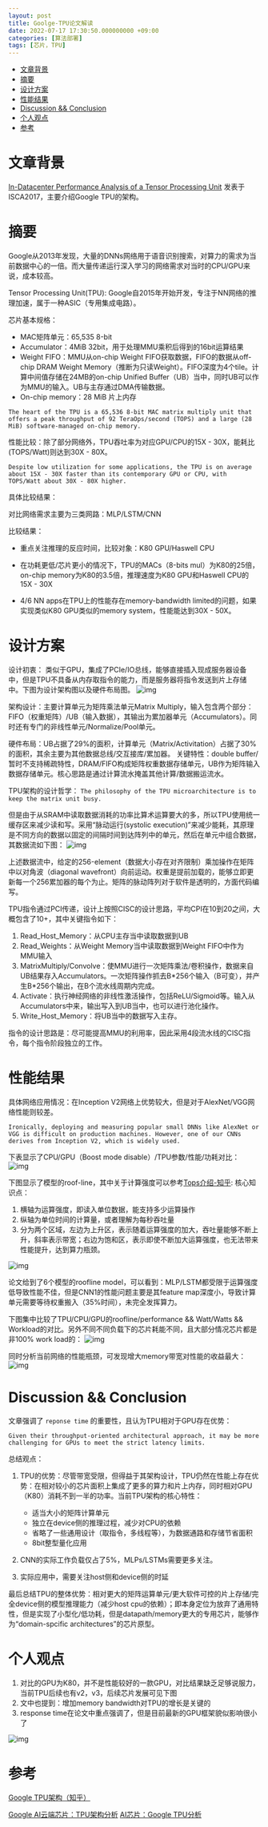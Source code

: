 ```yaml
---
layout: post
title: Goolge-TPU论文解读
date: 2022-07-17 17:30:50.000000000 +09:00
categories: [算法部署]
tags: [芯片，TPU]
---
```


- [文章背景](#sec-1)
- [摘要](#sec-2)
- [设计方案](#sec-3)
- [性能结果](#sec-4)
- [Discussion && Conclusion](#sec-5)
- [个人观点](#sec-6)
- [参考](#sec-7)

# 文章背景<a id="sec-1"></a>

[In-Datacenter Performance Analysis of a Tensor Processing Unit](https://arxiv.org/abs/1704.04760) 发表于ISCA2017，主要介绍Google TPU的架构。

# 摘要<a id="sec-2"></a>

Google从2013年发现，大量的DNNs网络用于语音识别搜索，对算力的需求为当前数据中心的一倍。而大量传递运行深入学习的网络需求对当时的CPU/GPU来说，成本较高。

Tensor Processing Unit(TPU): Google自2015年开始开发，专注于NN网络的推理加速，属于一种ASIC（专用集成电路）。

芯片基本规格：

-   MAC矩阵单元：65,535 8-bit
-   Accumulator：4MiB 32bit，用于处理MMU乘积后得到的16bit运算结果
-   Weight FIFO：MMU从on-chip Weight FIFO获取数据，FIFO的数据从off-chip DRAM Weight Memory（推断为只读Weight）。FIFO深度为4个tile。计算中间值存储在24MB的on-chip Unified Buffer（UB）当中，同时UB可以作为MMU的输入。UB与主存通过DMA传输数据。
-   On-chip memory：28 MiB 片上内存

`The heart of the TPU is a 65,536 8-bit MAC matrix multiply unit that offers a peak throughput of 92 TeraOps/second (TOPS) and a large (28 MiB) software-managed on-chip memory.`

性能比较：除了部分网络外，TPU吞吐率为对应GPU/CPU的15X - 30X，能耗比(TOPS/Watt)则达到30X - 80X。

`Despite low utilization for some applications, the TPU is on average about 15X - 30X faster than its contemporary GPU or CPU, with TOPS/Watt about 30X - 80X higher.`

具体比较结果：

对比网络需求主要为三类网路：MLP/LSTM/CNN

比较结果：

-   重点关注推理的反应时间，比较对象：K80 GPU/Haswell CPU

-   在功耗更低/芯片更小的情况下，TPU的MACs（8-bits mul）为K80的25倍，on-chip memory为K80的3.5倍，推理速度为K80 GPU和Haswell CPU的15X - 30X

-   4/6 NN apps在TPU上的性能存在memory-bandwidth limited的问题，如果实现类似K80 GPU类似的memory system，性能能达到30X - 50X。

# 设计方案<a id="sec-3"></a>

设计初衷： 类似于GPU，集成了PCIe/IO总线，能够直接插入现成服务器设备中，但是TPU不具备从内存取指令的能力，而是服务器将指令发送到片上存储中。下图为设计架构图以及硬件布局图。 ![img](https://cdn.jsdelivr.net/gh/ZhengWG/Imgs_blog//2022-07-17-Goolge-TPU%25E8%25AE%25BA%25E6%2596%2587%25E8%25A7%25A3%25E8%25AF%25BB/Google-TPU%E8%AE%BA%E6%96%87%E8%A7%A3%E8%AF%BB_20220717_162532.png)

架构设计：主要计算单元为矩阵乘法单元Matrix Multiply，输入包含两个部分：FIFO（权重矩阵）/UB（输入数据），其输出为累加器单元（Accumulators）。同时还有专门的非线性单元/Normalize/Pool单元。 

硬件布局：UB占据了29%的面积，计算单元（Matrix/Activitation）占据了30%的面积，其余主要为其他数据总线/交互接库/累加器。 关键特性：double buffer/暂时不支持稀疏特性，DRAM/FIFO构成矩阵权重数据存储单元，UB作为矩阵输入数据存储单元。核心思路是通过计算流水掩盖其他计算/数据搬运流水。

TPU架构的设计哲学： `The philosophy of the TPU microarchitecture is to keep the matrix unit busy.`

但是由于从SRAM中读取数据消耗的功率比算术运算要大的多，所以TPU使用统一缓存区来减少读和写。采用“脉动运行(systolic execution)”来减少能耗，其原理是不同方向的数据以固定的间隔时间到达阵列中的单元，然后在单元中组合数据，其数据流如下图： ![img](https://cdn.jsdelivr.net/gh/ZhengWG/Imgs_blog//2022-07-17-Goolge-TPU%25E8%25AE%25BA%25E6%2596%2587%25E8%25A7%25A3%25E8%25AF%25BB/Google-TPU%E8%AE%BA%E6%96%87%E8%A7%A3%E8%AF%BB_20220717_162711.png)

上述数据流中，给定的256-element（数据大小存在对齐限制）乘加操作在矩阵中以对角波（diagonal wavefront）向前运动。权重是提前加载的，能够立即更新每一个256累加器的每个为止。矩阵的脉动阵列对于软件是透明的，方面代码编写。

TPU指令通过PCI传递，设计上按照CISC的设计思路，平均CPI在10到20之间，大概包含了10+，其中关键指令如下：

1.  Read_Host_Memory：从CPU主存当中读取数据到UB
2.  Read_Weights：从Weight Memory当中读取数据到Weight FIFO中作为MMU输入
3.  MatrixMultiply/Convolve：使MMU进行一次矩阵乘法/卷积操作，数据来自UB结果存入Accumulators。一次矩阵操作抓去B\*256个输入（B可变），并产生B\*256个输出，在B个流水线周期内完成。
4.  Activate：执行神经网络的非线性激活操作，包括ReLU/Sigmoid等。输入从Accumulators中来，输出写入到UB当中，也可以进行池化操作。
5.  Write_Host_Memory：将UB当中的数据写入主存。

指令的设计思路是：尽可能提高MMU的利用率，因此采用4段流水线的CISC指令，每个指令阶段独立的工作。

# 性能结果<a id="sec-4"></a>

具体网络应用情况：在Inception V2网络上优势较大，但是对于AlexNet/VGG网络性能则较差。

`Ironically, deploying and measuring popular small DNNs like AlexNet or VGG is difficult on production machines. However, one of our CNNs derives from Inception V2, which is widely used.`

下表显示了CPU/GPU（Boost mode disable）/TPU参数/性能/功耗对比： ![img](https://cdn.jsdelivr.net/gh/ZhengWG/Imgs_blog//2022-07-17-Goolge-TPU%25E8%25AE%25BA%25E6%2596%2587%25E8%25A7%25A3%25E8%25AF%25BB/Google-TPU%E8%AE%BA%E6%96%87%E8%A7%A3%E8%AF%BB_20220717_162946.png)

下图显示了模型的roof-line，其中关于计算强度可以参考[Tops介绍-知乎](https://zhuanlan.zhihu.com/p/343191353): 核心知识点：

1.  横轴为运算强度，即读入单位数据，能支持多少运算操作
2.  纵轴为单位时间的计算量，或者理解为每秒吞吐量
3.  分为两个区域，左边为上升区，表示随着运算强度的加大，吞吐量能够不断上升，斜率表示带宽；右边为饱和区，表示即使不断加大运算强度，也无法带来性能提升，达到算力瓶颈。

![img](https://cdn.jsdelivr.net/gh/ZhengWG/Imgs_blog//2022-07-17-Goolge-TPU%25E8%25AE%25BA%25E6%2596%2587%25E8%25A7%25A3%25E8%25AF%25BB/Google-TPU%E8%AE%BA%E6%96%87%E8%A7%A3%E8%AF%BB_20220717_163029.png)

论文给到了6个模型的roofline model，可以看到：MLP/LSTM都受限于运算强度低导致性能不佳，但是CNN1的性能问题主要是其feature map深度小，导致计算单元需要等待权重搬入（35%时间），未完全发挥算力。

下图集中比较了TPU/CPU/GPU的roofline/performance && Watt/Watts && Workload的对比。另外不同不同负载下的芯片耗能不同，且大部分情况芯片都是非100% work load的： ![img](https://cdn.jsdelivr.net/gh/ZhengWG/Imgs_blog//2022-07-17-Goolge-TPU%25E8%25AE%25BA%25E6%2596%2587%25E8%25A7%25A3%25E8%25AF%25BB/Google-TPU%E8%AE%BA%E6%96%87%E8%A7%A3%E8%AF%BB_20220717_163405.png)

同时分析当前网络的性能瓶颈，可发现增大memory带宽对性能的收益最大： ![img](https://cdn.jsdelivr.net/gh/ZhengWG/Imgs_blog//2022-07-17-Goolge-TPU%25E8%25AE%25BA%25E6%2596%2587%25E8%25A7%25A3%25E8%25AF%25BB/Google-TPU%E8%AE%BA%E6%96%87%E8%A7%A3%E8%AF%BB_20220717_163455.png)

# Discussion && Conclusion<a id="sec-5"></a>

文章强调了 `reponse time` 的重要性，且认为TPU相对于GPU存在优势：

`Given their throughput-oriented architectural approach, it may be more challenging for GPUs to meet the strict latency limits.`

总结观点：

1.  TPU的优势：尽管带宽受限，但得益于其架构设计，TPU仍然在性能上存在优势：在相对较小的芯片面积上集成了更多的算力和片上内存，同时相对GPU（K80）消耗不到一半的功率。当前TPU架构的核心特性：
    -   适当大小的矩阵计算单元
    -   独立在device侧的推理过程，减少对CPU的依赖
    -   省略了一些通用设计（取指令，多线程等），为数据通路和存储节省面积
    -   8bit整型量化应用

2.  CNN的实际工作负载仅占了5%，MLPs/LSTMs需要更多关注。

3.  实际应用中，需要关注host侧和device侧的时延

最后总结TPU的整体优势：相对更大的矩阵运算单元/更大软件可控的片上存储/完全device侧的模型推理能力（减少host cpu的依赖）；即本身定位为放弃了通用特性，但是实现了小型化/低功耗，但是datapath/memory更大的专用芯片，能够作为“domain-spcific architectures”的芯片原型。

# 个人观点<a id="sec-6"></a>

1.  对比的GPU为K80，并不是性能较好的一款GPU，对比结果缺乏足够说服力，当前TPU后续也有v2，v3，后续芯片发展可见下图
2.  文中也提到：增加memory bandwidth对TPU的增长是关键的
3.  response time在论文中重点强调了，但是目前最新的GPU框架貌似影响很小了

![img](https://cdn.jsdelivr.net/gh/ZhengWG/Imgs_blog//2022-07-17-Goolge-TPU%25E8%25AE%25BA%25E6%2596%2587%25E8%25A7%25A3%25E8%25AF%25BB/Google-TPU%E8%AE%BA%E6%96%87%E8%A7%A3%E8%AF%BB_20220717_171458.png)

# 参考<a id="sec-7"></a>

[Google TPU架构（知乎）](https://zhuanlan.zhihu.com/p/31488261)

 [Google AI云端芯片：TPU架构分析](https://zhuanlan.zhihu.com/p/61762517) [AI芯片：Google TPU分析](https://blog.csdn.net/qq_37719487/article/details/113405103)
